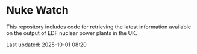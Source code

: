 # Nuke Watch

This repository includes code for retrieving the latest information available on the output of EDF nuclear power plants in the UK.

Last updated: 2025-10-01 08:20